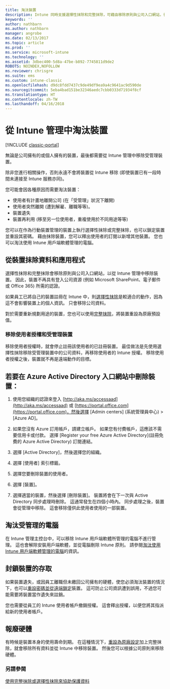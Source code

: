 ```yaml
---
title: 淘汰裝置
description: Intune 同時支援選擇性抹除和完整抹除，可藉由移除原則與公司入口網站，從 Intune 管理中移除裝置。
keywords: ''
author: nathbarn
ms.author: nathbarn
manager: angrobe
ms.date: 02/13/2017
ms.topic: article
ms.prod: ''
ms.service: microsoft-intune
ms.technology: ''
ms.assetid: 3dbec400-5d8a-47be-b892-7745811d9de2
ROBOTS: NOINDEX,NOFOLLOW
ms.reviewer: chrisgre
ms.suite: ems
ms.custom: intune-classic
ms.openlocfilehash: d9dc8fdd7437c9de49df9ea9a4c9641ac9d590de
ms.sourcegitcommit: 5eba4bad151be32346aedc7cbb0333d71934f8cf
ms.translationtype: HT
ms.contentlocale: zh-TW
ms.lasthandoff: 04/16/2018
---
```

# <a name="retire-devices-from-intune-management"></a>從 Intune 管理中淘汰裝置

[!INCLUDE [classic-portal](../includes/classic-portal.md)]

無論是公司擁有的或個人擁有的裝置，最後都需要從 Intune 管理中移除受管理裝置。

除非您進行相關操作，否則永遠不會將裝置從 Intune 移除 (即使裝置已有一段時間未連接至 Intune 服務亦同)。

您可能會因各種原因而需要淘汰裝置：

-   使用者有計畫地離開公司 (在「受管理」狀況下離開)
-   使用者突然離開 (遭到解雇、離職等等)。
-   裝置遺失
-   裝置再利用 (移至另一位使用者，重複使用於不同用途等等)

您可以在作為行動裝置管理的裝置上執行選擇性抹除或完整抹除，也可以鎖定裝置並重設其密碼。 藉由抹除裝置，您可以釋出使用者的訂閱以新增其他裝置。 您也可以淘汰使用 Intune 用戶端軟體管理的電腦。

## <a name="wipe-data-and-apps-from-devices"></a>從裝置抹除資料和應用程式
選擇性抹除和完整抹除會移除原則與公司入口網站，以從 Intune 管理中移除裝置。 因此，裝置不再具有登入公司資源 (例如 Microsoft SharePoint、電子郵件或 Office 365) 所需的認證。

如果員工已將自己的裝置註冊在 Intune 中，則[選擇性抹除](use-remote-wipe-to-help-protect-data-using-microsoft-intune.md#selective-wipe)是較適合的動作，因為這不會影響裝置上的個人資訊。 只會移除公司資料。

對於需要重新規劃用途的裝置，您也可以使用[完整抹除](use-remote-wipe-to-help-protect-data-using-microsoft-intune.md#full-wipe)，將裝置重設為原廠預設值。

### <a name="removing-user-licenses-and-managed-devices"></a>移除使用者授權和受管理裝置
移除使用者授權時，就會停止註冊該使用者的已註冊裝置。 最佳做法是先使用選擇性抹除移除受管理裝置中的公司資料，再移除使用者的 Intune 授權。 移除使用者授權之後，裝置就不再是遠端動作的目標。

## <a name="to-delete-devices-in-the-azure-active-directory-portal"></a>若要在 Azure Active Directory 入口網站中刪除裝置：

1.  使用您組織的認證來登入 [http://aka.ms/accessaad](http://aka.ms/accessaad) 或 [https://portal.office.com](https://portal.office.com)，然後選擇 [Admin centers] \(系統管理員中心\) &gt; [Azure AD]。

2.  如果您沒有 Azure 訂用帳戶，請建立帳戶。 如果您有付費帳戶，這應該不需要信用卡或付款。 選擇 [Register your free Azure Active Directory]\(註冊免費的 Azure Active Directory) 訂閱連結。

4.  選擇 [Active Directory]，然後選擇您的組織。

5.  選擇 [使用者] 索引標籤。

6.  選擇您要刪除裝置的使用者。

7.  選擇 [裝置]。

8.  選擇適當的裝置，然後選擇 [刪除裝置]。 裝置將會在下一次與 Active Directory 同步處理時刪除。 這通常發生在四個小時內。 同步處理之後，裝置會從管理中移除。 這會移除僅供此使用者使用的一部裝置。

## <a name="retire-managed-computers"></a>淘汰受管理的電腦
在 Intune 管理主控台中，可以移除 Intune 用戶端軟體所管理的電腦不進行管理。 這也會解除安裝用戶端軟體，並從電腦刪除 Intune 原則。 請參閱[淘汰使用 Intune 用戶端軟體管理的電腦](retire-a-windows-pc-with-microsoft-intune.md)的資訊。

## <a name="block-access-a-device"></a>封鎖裝置的存取
如果裝置遺失，或因員工離職但未繳回公司擁有的硬體，使您必須淘汰裝置的情況下，也可以[重設密碼並從遠端鎖定](use-remote-lock-and-passcode-reset-in-microsoft-intune.md)裝置。 這可防止公司資訊遭到誤用，不過您可能需要將裝置當作遺失來註銷。

您也需要從員工的 Intune 使用者帳戶撤銷授權。 這會釋出授權，以便您將其指派給新的使用者帳戶。

## <a name="retire-hardware"></a>報廢硬體
有時候是裝置本身的使用壽命到期。 在這種情況下，[重設為原廠設定](use-remote-wipe-to-help-protect-data-using-microsoft-intune.md)加上完整抹除，就會移除所有資料並從 Intune 中移除裝置。 然後您可以根據公司原則來移除硬體。

### <a name="see-also"></a>另請參閱
[使用完整抹除或選擇性抹除來協助保護資料](use-remote-wipe-to-help-protect-data-using-microsoft-intune.md)
